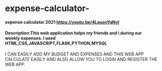 # expense-calculator-
#### expense calculator 2021 <https://youtu.be/4LauocYqNyI>
#### Description:This web application helps my friends and i during our weekly expenses. I used HTML,CSS,JAVASCRIPT,FLASK,PYTHON,MYSQL
I CAN EASILY ADD MY BUDGET AND EXPENSES AND THIS WEB APP CALCULATE EAISLY AND ALSO ALLOW YOU TO LOGIN AND REGISTER THE WEB APP.
